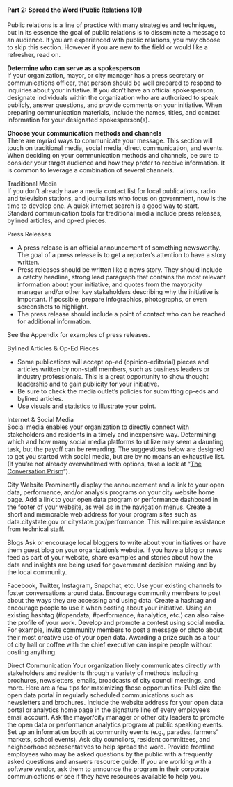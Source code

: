 <h4>Part 2: Spread the Word (Public Relations 101)</h4>
Public relations is a line of practice with many strategies and techniques, but in its essence the goal of public relations is to disseminate a message to an audience. If you are experienced with public relations, you may choose to skip this section. However if you are new to the field or would like a refresher, read on. 

<b>Determine who can serve as a spokesperson</b>
<br>If your organization, mayor, or city manager has a press secretary or communications officer, that person should be well prepared to respond to inquiries about your initiative. If you don’t have an official spokesperson, designate individuals within the organization who are authorized to speak publicly, answer questions, and provide comments on your initiative. When preparing communication materials, include the names, titles, and contact information for your designated spokesperson(s).</br>

<b>Choose your communication methods and channels</b>
<br>There are myriad ways to communicate your message. This section will touch on traditional media, social media, direct communication, and events. When deciding on your communication methods and channels, be sure to consider your target audience and how they prefer to receive information. It is common to leverage a combination of several channels.</br>

Traditional Media
<br>If you don’t already have a media contact list for local publications, radio and television stations, and journalists who focus on government, now is the time to develop one. A quick internet search is a good way to start. Standard communication tools for traditional media include press releases, bylined articles, and op-ed pieces.</br> 

Press Releases
<ul><li>A press release is an official announcement of something newsworthy. The goal of a press release is to get a reporter’s attention to have a story written.</li>
<li>Press releases should be written like a news story. They should include a catchy headline, strong lead paragraph that contains the most relevant information about your initiative, and quotes from the mayor/city manager and/or other key stakeholders describing why the initiative is important. If possible, prepare infographics, photographs, or even screenshots to highlight.</li>
<li>The press release should include a point of contact who can be reached for additional information.</li></ul>
See the Appendix for examples of press releases.

Bylined Articles & Op-Ed Pieces
<ul><li>Some publications will accept op-ed (opinion-editorial) pieces and articles written by non-staff members, such as business leaders or industry professionals. This is a great opportunity to show thought leadership and to gain publicity for your initiative.</li> 
<li>Be sure to check the media outlet’s policies for submitting op-eds and bylined articles.</li> 
<li>Use visuals and statistics to illustrate your point.</li></ul> 

Internet & Social Media
<br>Social media enables your organization to directly connect with stakeholders and residents in a timely and inexpensive way. Determining which and how many social media platforms to utilize may seem a daunting task, but the payoff can be rewarding. The suggestions below are designed to get you started with social media, but are by no means an exhaustive list. (If you’re not already overwhelmed with options, take a look at “<a href="http://itknowledgeexchange.techtarget.com/writing-for-business/files/2015/05/JESS3_BrianSolis_ConversationPrism4_WEB_1280x1024.jpg">The Conversation Prism</a>”).</br> 

City Website 
Prominently display the announcement and a link to your open data, performance, and/or analysis programs on your city website home page.
Add a link to your open data program or performance dashboard in the footer of your website, as well as in the navigation menus.
Create a short and memorable web address for your program sites such as data.citystate.gov or citystate.gov/performance. This will require assistance from technical staff.

Blogs
Ask or encourage local bloggers to write about your initiatives or have them guest blog on your organization’s website.
If you have a blog or news feed as part of your website, share examples and stories about how the data and insights are being used for government decision making and by the local community.

Facebook, Twitter, Instagram, Snapchat, etc. 
Use your existing channels to foster conversations around data.
Encourage community members to post about the ways they are accessing and using data.
Create a hashtag and encourage people to use it when posting about your initiative. Using an existing hashtag (#opendata, #performance, #analytics, etc.) can also raise the profile of your work.
Develop and promote a contest using social media. For example, invite community members to post a message or photo about their most creative use of your open data. Awarding a prize such as a tour of city hall or coffee with the chief executive can inspire people without costing anything.

Direct Communication
Your organization likely communicates directly with stakeholders and residents through a variety of methods including brochures, newsletters, emails, broadcasts of city council meetings, and more. Here are a few tips for maximizing those opportunities:
Publicize the open data portal in regularly scheduled communications such as newsletters and brochures.
Include the website address for your open data portal or analytics home page in the signature line of every employee’s email account.
Ask the mayor/city manager or other city leaders to promote the open data or performance analytics program at public speaking events.
Set up an information booth at community events (e.g., parades, farmers’ markets, school events).
Ask city councilors, resident committees, and neighborhood representatives to help spread the word.
Provide frontline employees who may be asked questions by the public with a frequently asked questions and answers resource guide.
If you are working with a software vendor, ask them to announce the program in their corporate communications or see if they have resources available to help you.
